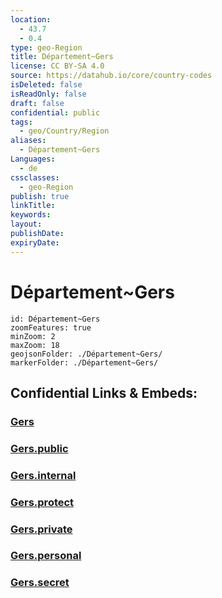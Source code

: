 ```yaml
---
location:
  - 43.7
  - 0.4
type: geo-Region
title: Département~Gers
license: CC BY-SA 4.0
source: https://datahub.io/core/country-codes
isDeleted: false
isReadOnly: false
draft: false
confidential: public
tags:
  - geo/Country/Region
aliases:
  - Département~Gers
Languages:
  - de
cssclasses:
  - geo-Region
publish: true
linkTitle:
keywords:
layout:
publishDate:
expiryDate:
---
```


# Département~Gers

```leaflet
id: Département~Gers
zoomFeatures: true 
minZoom: 2 
maxZoom: 18
geojsonFolder: ./Département~Gers/
markerFolder: ./Département~Gers/
```


## Confidential Links & Embeds: 

### [Gers](/_Standards/Earth/Continent/Europe/Europe~West/France/regions~France/Occitanie/departments~Occitanie/Gers.md) 

### [Gers.public](/_public/Earth/Continent/Europe/Europe~West/France/regions~France/Occitanie/departments~Occitanie/Gers.public.md) 

### [Gers.internal](/_internal/Earth/Continent/Europe/Europe~West/France/regions~France/Occitanie/departments~Occitanie/Gers.internal.md) 

### [Gers.protect](/_protect/Earth/Continent/Europe/Europe~West/France/regions~France/Occitanie/departments~Occitanie/Gers.protect.md) 

### [Gers.private](/_private/Earth/Continent/Europe/Europe~West/France/regions~France/Occitanie/departments~Occitanie/Gers.private.md) 

### [Gers.personal](/_personal/Earth/Continent/Europe/Europe~West/France/regions~France/Occitanie/departments~Occitanie/Gers.personal.md) 

### [Gers.secret](/_secret/Earth/Continent/Europe/Europe~West/France/regions~France/Occitanie/departments~Occitanie/Gers.secret.md)


